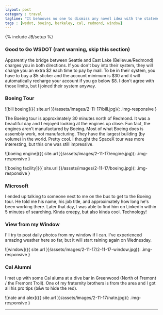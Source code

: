 ```yaml
---
layout: post
category : travel
tagline: "It behooves no one to dismiss any novel idea with the statement that 'it can't be done.' - Bill Boeing"
tags : [wsdot, boeing, berkeley, cal, redmond, window]
---
```

{% include JB/setup %}

### Good to Go WSDOT (rant warning, skip this section)

Apparently the bridge between Seattle and East Lake (Bellevue/Redmond) charges you in both directions. If you don't buy into their system, they will charge you an extra $2 each time to pay by mail. To be in their system, you have to buy a $5 sticker and the account minimum is $30 and it will automatically recharge your account if you go below $8. I don't agree with those limits, but I joined their system anyway.

### Boeing Tour

![bill boeing]({{ site.url }}/assets/images/2-11-17/bill.jpg){: .img-responsive }


The Boeing tour is approximately 30 minutes north of Redmond. It was a beautiful day and I enjoyed looking at the engines up close. Fun fact, the engines aren't manufactured by Boeing. Most of what Boeing does is assembly work, not manufacturing. They have the largest building (by volume) in the world. Pretty cool. I thought the SpaceX tour was more interesting, but this one was still impressive.

![boeing engine]({{ site.url }}/assets/images/2-11-17/engine.jpg){: .img-responsive }

![boeing facility]({{ site.url }}/assets/images/2-11-17/boeing.jpg){: .img-responsive }


### Microsoft

I ended up talking to someone next to me on the bus to get to the Boeing tour. He told me his name, his job title, and approximately how long he's been working there. Later that day, I was able to find him on LinkedIn within 5 minutes of searching. Kinda creepy, but also kinda cool. Technology!

### View from my Window

I'll try to post daily photos from my window if I can. I've experienced amazing weather here so far, but it will start raining again on Wednesday.

![window]({{ site.url }}/assets/images/2-11-17/2-11-17-window.jpg){: .img-responsive }


### Cal Alumni

I met up with some Cal alums at a dive bar in Greenwood (North of Fremont / the Fremont Troll). One of my fraternity brothers is from the area and I got all his pro tips (b&w to hide the red).

![nate and alex]({{ site.url }}/assets/images/2-11-17/nate.jpg){: .img-responsive }


---
